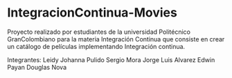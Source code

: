 # IntegracionContinua-Movies
Proyecto realizado por estudiantes de la universidad Politécnico GranColombiano para la materia Integración Continua que consiste en crear un catálogo de películas implementando Integración continua.

Integrantes:
Leidy Johanna Pulido
Sergio Mora
Jorge Luis Alvarez
Edwin Payan
Douglas Nova
